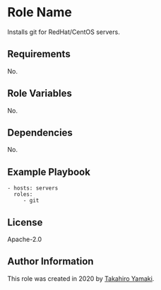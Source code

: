 Role Name
=========

Installs git for RedHat/CentOS servers.

Requirements
------------

No.

Role Variables
--------------

No.

Dependencies
------------

No.

Example Playbook
----------------

    - hosts: servers
      roles:
         - git

License
-------

Apache-2.0

Author Information
------------------

This role was created in 2020 by [Takahiro Yamaki](https://github.com/ymktk/).
